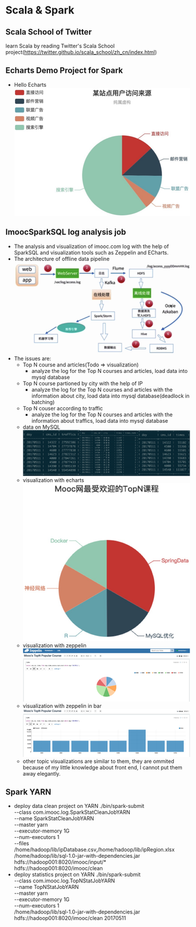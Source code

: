 # Scala & Spark
## Scala School of Twitter
learn Scala by reading Twitter's Scala School project(https://twitter.github.io/scala_school/zh_cn/index.html)
## Echarts Demo Project for Spark
- Hello Echarts
![Alt text](https://github.com/YHGui/scala/blob/f826a3d7f528b3b4a70792af5dc339ae74afe1a2/SparkWeb/images/echarts-demo.jpeg)	
## ImoocSparkSQL log analysis job
- The analysis and visualization of imooc.com log with the help of SparkSQL and visualization tools such as Zeppelin and ECharts.
- The architecture of offline data pipeline
![Alt text](https://github.com/YHGui/scala/blob/ae9b0c55cdb0b7bb3af5e56a70acb839a625b501/images/architecture.jpeg?raw=true)
- The issues are: 
  - Top N course and articles(Todo => visualization)
    - analyze the log for the Top N courses and articles, load data into mysql database
  - Top N course partioned by city with the help of IP
    - analyze the log for the Top N courses and articles with the information about city, load data into mysql database(deadlock in batching)
  - Top N couser according to traffic
    - analyze the log for the Top N courses and articles with the information about traffics, load data into mysql database
  - data on MySQL
  ![Alt text](https://github.com/YHGui/scala/blob/master/images/data.png)
  - visualization with echarts
  ![Alt text](https://github.com/YHGui/scala/blob/46a6823e2051afd64f97c51f1ee70dad03325007/images/TopN-course.jpeg)
  - visualization with zeppelin
  ![Alt text](https://github.com/YHGui/scala/blob/927cafeb55662d0ba4df28aa6e8b7199764266bc/images/TopN-course-zeppelin.jpeg)
  - visualization with zeppelin in bar
  ![Alt text](https://github.com/YHGui/scala/blob/927cafeb55662d0ba4df28aa6e8b7199764266bc/images/TopN-course-zeppelin-bar.jpeg)
  - other topic visualizations are similar to them, they are ommited because of my little knowledge about front end, I cannot put them away elegantly.
## Spark YARN 
- deploy data clean project on YARN
./bin/spark-submit \
--class com.imooc.log.SparkStatCleanJobYARN \
--name SparkStatCleanJobYARN \
--master yarn \
--executor-memory 1G \
--num-executors 1 \
--files /home/hadoop/lib/ipDatabase.csv,/home/hadoop/lib/ipRegion.xlsx \
/home/hadoop/lib/sql-1.0-jar-with-dependencies.jar \
hdfs://hadoop001:8020/imooc/input/* hdfs://hadoop001:8020/imooc/clean
- deploy statistics project on YARN
./bin/spark-submit \
--class com.imooc.log.TopNStatJobYARN \
--name TopNStatJobYARN \
--master yarn \
--executor-memory 1G \
--num-executors 1 \
/home/hadoop/lib/sql-1.0-jar-with-dependencies.jar \
hdfs://hadoop001:8020/imooc/clean 20170511 